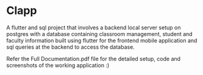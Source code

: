 # Clapp

A flutter and sql project that involves a backend local server setup on postgres with a database containing classroom management, student and faculty information built using flutter for the frontend mobile application and sql queries at the backend to access the database.

Refer the Full Documentation.pdf file for the detailed setup, code and screenshots of the working application :)
